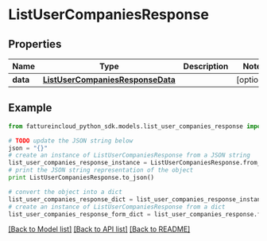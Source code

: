 # ListUserCompaniesResponse



## Properties
Name | Type | Description | Notes
------------ | ------------- | ------------- | -------------
**data** | [**ListUserCompaniesResponseData**](ListUserCompaniesResponseData.md) |  | [optional] 

## Example

```python
from fattureincloud_python_sdk.models.list_user_companies_response import ListUserCompaniesResponse

# TODO update the JSON string below
json = "{}"
# create an instance of ListUserCompaniesResponse from a JSON string
list_user_companies_response_instance = ListUserCompaniesResponse.from_json(json)
# print the JSON string representation of the object
print ListUserCompaniesResponse.to_json()

# convert the object into a dict
list_user_companies_response_dict = list_user_companies_response_instance.to_dict()
# create an instance of ListUserCompaniesResponse from a dict
list_user_companies_response_form_dict = list_user_companies_response.from_dict(list_user_companies_response_dict)
```
[[Back to Model list]](../README.md#documentation-for-models) [[Back to API list]](../README.md#documentation-for-api-endpoints) [[Back to README]](../README.md)



